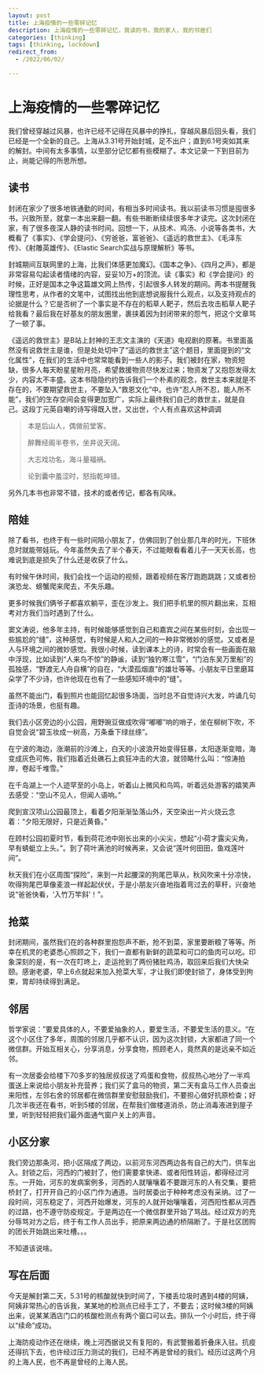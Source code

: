 ```yaml
---
layout: post
title: 上海疫情的一些零碎记忆
description: 上海疫情的一些零碎记忆，我读的书，我的家人，我的邻居们
categories: [thinking]
tags: [thinking, lockdown]
redirect_from:
  - /2022/06/02/

---
```


# 上海疫情的一些零碎记忆

我们曾经穿越过风暴，也许已经不记得在风暴中的挣扎，穿越风暴后回头看，我们已经是一个全新的自己。上海从3.31号开始封城，足不出户；直到6.1号突如其来的解封。中间有太多事情，以至部分记忆都有些模糊了。本文记录一下到目前为止，尚能记得的所思所想。

## 读书

封闭在家少了很多地铁通勤的时间，有相当多时间读书。我以前读书习惯是囤很多书，兴致所至，就拿一本出来翻一翻。有些书断断续续很多年才读完。这次封闭在家，有了很多夜深人静的读书时间。回想一下，从技术、鸡汤、小说等各类书，大概看了《事实》、《学会提问》、《穷爸爸，富爸爸》、《遥远的救世主》、《毛泽东传》、《射雕英雄传》、《Elastic Search实战与原理解析》等书。

封城期间互联网里的上海，比我们体感更加魔幻。《国本之争》、《四月之声》，都是非常容易勾起读者情绪的内容，妥妥10万+的顶流。读《事实》和《学会提问》的时候，正好是国本之争这篇雄文网上热传，引起很多人转发的期间。两本书提醒我理性思考，从作者的文笔中，试图找出他到底想说服我什么观点，以及支持观点的论据是什么？它是否树了一个事实是不存在的稻草人靶子，然后去攻击稻草人靶子给我看？最后我在好基友的朋友圈里，裹挟着因为封闭带来的怨气，把这个文章骂了一顿了事。

《遥远的救世主》是B站上封神的王志文主演的《天道》电视剧的原著。书里面虽然没有说救世主是谁，但是处处切中了“遥远的救世主”这个题目，里面提到的“文化属性”，在我们的生活中也常常能看到一些人的影子。我们被封在家，物资短缺，很多人每天盼星星盼月亮，希望救援物资尽快发过来；物资发了又抱怨发得太少，内容太不丰盛。这本书隐隐约约告诉我们一个朴素的观念，救世主本来就是不存在的，不要期望救世主，不要坠入“救恩文化”中。也许“忍人所不忍，能人所不能”，我们的生存空间会变得更加宽广，实际上最终我们自己的救世主，就是自己。这段丁元英自嘲的诗写得既入世，又出世，个人有点喜欢这种调调 

> 本是后山人，偶做前堂客。 
>
> 醉舞经阁半卷书，坐井说天阔。
>
> 大志戏功名，海斗量福祸。
>
> 论到囊中羞涩时，怒指乾坤错。

另外几本书也非常不错，技术的或者传记，都各有风味。

## 陪娃

除了看书，也终于有一些时间陪小朋友了，仿佛回到了创业那几年的时光，下班休息时就能带娃玩。今年虽然失去了半个春天，不过能眼看看着儿子一天天长高，也难说到底是损失了什么还是收获了什么。

有时候午休时间，我们会找一个运动的视频，跟着视频在客厅跑跑跳跳；又或者扮演恐龙、螃蟹爬来爬去，不失乐趣。

更多时候我们俩爷子都喜欢躺平，歪在沙发上。我们把手机里的照片翻出来，互相考对方我们当时遇到了什么。

窦文涛说，他多年主持，有时候能够感觉到自己和嘉宾之间在某些时刻，会出现一些尴尬的“缝”，这种感觉，有时候是人和人之间的一种非常微妙的感觉。又或者是人与环境之间的微妙感觉。我很小时候，读到课本上的诗，时常会有一些画面在脑中浮现，比如读到“人来鸟不惊”的静谧，读到“独钓寒江雪”，“门泊东吴万里船”的孤独感，“野渡无人舟自横”的自在，“大漠孤烟直”的雄壮等等。小朋友平日里磨耳朵学了不少诗，也许他现在也有了一些感知环境中的“缝”。

虽然不能出门，看到照片也能回忆起很多场面，当时总不自觉诗兴大发，吟诵几句歪诗的场景，也挺有趣。

我们去小区旁边的小公园，用野豌豆做成吹得“嘟嘟”响的哨子，坐在柳树下吹，不自觉会说“碧玉妆成一树高，万条垂下绿丝绦”。

在宁波的海边，涨潮前的沙滩上，白天的小波浪开始变得狂暴，太阳逐渐变暗，海变成灰色可怖，我们指着近处礁石上疯狂冲击的大浪，就领略什么叫：“惊涛拍岸，卷起千堆雪。”

在千岛湖上一个人迹罕至的小岛上，听着山上微风和鸟鸣，听着远处游客的嬉笑声去感受：“空山不见人，但闻人语响。”

爬到宣汉项山公园最顶上，看着夕阳渐渐坠落山外，天空染出一片火烧云念着：“夕阳无限好，只是近黄昏。”

在顾村公园初夏时节，看到荷花池中刚长出来的小尖尖，想起“小荷才露尖尖角，早有蜻蜓立上头。”。到了荷叶满池的时候再来，又会说“莲叶何田田，鱼戏莲叶间”。

秋天我们在小区周围“探险”，来到一片起腰深的狗尾巴草从，秋风吹来十分凉快，吹得狗尾巴草像麦浪一样起起伏伏，于是小朋友兴奋地指着弯过去的草秆，兴奋地说“爸爸快看，‘入竹万竿斜’！”。

## 抢菜

封闭期间，虽然我们在的各种群里抱怨声不断，抢不到菜，家里要断粮了等等。所幸在机灵的老婆悉心照顾之下，我们一直都有新鲜的蔬菜和可口的鱼肉可以吃。印象深刻的是，有一次在叮咚上，走运抢到了两份猪肚鸡汤，取回来后我们大快朵颐。感谢老婆，早上6点就起来加入抢菜大军，才让我们即使封锁了，身体受到拘束，胃却持续得到满足。

## 邻居

哲学家说：”要爱具体的人，不要爱抽象的人，要爱生活，不要爱生活的意义。“在这个小区住了多年，周围的邻居几乎都不认识，因为这次封锁，大家都进了同一个微信群。开始互相关心，分享消息，分享食物，照顾老人，竟然真的是远亲不如近邻。

有一次居委会给楼下70多岁的独居叔叔送了鸡蛋和食物，叔叔热心地分了一半鸡蛋送上来说给小朋友补充营养；我们买了盒马的物资，第二天有盒马工作人员查出来阳性，左邻右舍的邻居都在微信群里安慰鼓励我们，不要担心做好抗原检查；好几次半夜还在看书，听到5楼的邻居，在帮我们做楼道消杀，防止消毒液进到屋子里，听到轻轻把我们最外面通气窗户关上的声音。

## 小区分家

我们旁边那条河，把小区隔成了两边，以前河东河西两边各有自己的大门，供车出入。封锁之后，河西的门被封了，他们需要拿快递、或者阳性转运，都得经过河东。一开始，河东的发病案例多，河西的人就嚷嚷着不要跟河东的人有交集，要把桥封了，打开开自己的小区门作为通道。当时居委出于种种考虑没有采纳。过了一段时间，河东稳定了，河西开始爆发，河东的人就开始嚷嚷着，河西阳性都从河西的过路，也不遵守防疫规定。于是两边在一个微信群里开始了骂战。经过双方的充分辱骂对方之后，终于有工作人员出手，把原来两边通的桥隔断了。于是社区团购的团长开始跳出来吐槽。。。

不知道该说啥。

## 写在后面 

今天是解封第二天，5.31号的核酸就快到时间了，下楼丢垃圾时遇到4楼的阿姨，阿姨非常热心的告诉我，某某地的检测点已经手工了，不要去；这时候3楼的阿姨出来，说某某酒店门口的核酸检测点有两个窗口可以去。排队一个小时后，终于得以“续命”成功。

上海防疫动作还在继续，晚上河西据说又有复阳的，有武警搬着折叠床入驻。抗疫还得抗下去，也许经过压力测试的我们，已经不再是曾经的我们。经历过这两个月的上海人民，也不再是曾经的上海人民。





